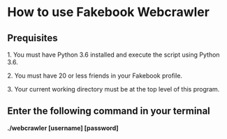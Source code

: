 <h1>How to use Fakebook Webcrawler</h1>
<h2>Prequisites</h2>
<p>1. You must have Python 3.6 installed and execute the script using Python 3.6.</p>
<p>2. You must have 20 or less friends in your Fakebook profile.</p>
<p>3. Your current working directory must be at the top level of this program.</p>

<h2>Enter the following command in your terminal</h2>
<p><b> ./webcrawler [username] [password]</b> </p>